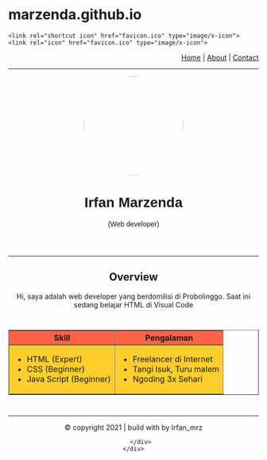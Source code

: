 # marzenda.github.io 
<!DOCTYPE html>
<html lang="en">
<head>
    <meta charset="UTF-8">
    <meta http-equiv="X-UA-Compatible" content="IE=edge">
    <meta name="viewport" content="width=device-width, initial-scale=1.0">
    <title>Irfan Marzenda Personal Website</title>

    <link rel="shortcut icon" href="favicon.ico" type="image/x-icon">
    <link rel="icon" href="favicon.ico" type="image/x-icon">
</head>
<body>
    <nav style="text-align: right;">
        <a href="index.html">Home</a> |
        <a href="about.html">About</a> |
        <a href="kontak.html">Contact</a>
    </nav>
    <hr/>
    <header style="text-align: center;">
        <img src="image/fotoku.jpeg" width="200" heigth="200" style="border-radius:50%;">
        <h1 style="font-family:sans-serif;">Irfan Marzenda</h1>
        <p style="font-family: Verdana, Geneva, Tahoma, sans-serif;">(Web developer)</p>
    </header>
    <hr/>
    <article style="text-align: center;">
        <h2>Overview</h2>
        <p> Hi, saya adalah web developer yang berdomilisi di Probolinggo.
            Saat ini sedang belajar HTML di Visual Code</p>
    </article>
    <div style="max-width: 600px; margin: 3em auto">
        <table border="1" width="100%">
            <thead style="background-color: tomato;">
                <tr>
                    <th>Skill</th>
                    <th>Pengalaman</th>
                </tr>
            </thead>
            <tbody style="background-color: rgb(255, 206, 45);">
                <tr>
                    <td>
                        <ul>
                            <li>HTML (Expert)</li>
                            <li>CSS (Beginner)</li>
                            <li>Java Script (Beginner)</li>
                        </ul>
                    </td>
                    <td>
                        <ul>
                            <li>Freelancer di Internet</li>
                            <li>Tangi Isuk, Turu malem</li>
                            <li>Ngoding 3x Sehari</li>
                        </ul>
                    </td>
                </tr>
            </tbody>
        </table>
    </div>
 <hr>
</body>
<footer style="text-align: center;">
    <div class="container text-center">
        <div class="row">
            <div class="co1-sm-12">
                <p>
                    &copy; copyright 2021 | build with <i class="btn btn-danger"></i>
                    by Irfan_mrz 
                </p>
            </div>

        </div>
    </div>
</footer>
</html>
